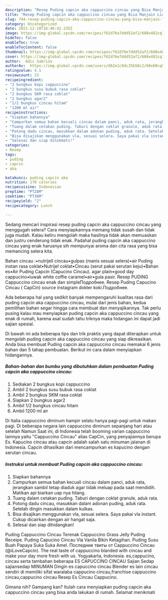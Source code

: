 ```yaml
---
description: "Resep Puding capcin aka cappuccino cincau yang Bisa Manjain Lidah"
title: "Resep Puding capcin aka cappuccino cincau yang Bisa Manjain Lidah"
slug: 744-resep-puding-capcin-aka-cappuccino-cincau-yang-bisa-manjain-lidah
category: Uncategorized
date: 2021-12-18T16:46:42.235Z
image: https://img-global.cpcdn.com/recipes/f62d76e7ddd52af2/680x482cq70/puding-capcin-aka-cappuccino-cincau-foto-resep-utama.jpg
hideToc: false
enableToc: true
enableTocContent: false
thumbnail: https://img-global.cpcdn.com/recipes/f62d76e7ddd52af2/680x482cq70/puding-capcin-aka-cappuccino-cincau-foto-resep-utama.jpg
cover: https://img-global.cpcdn.com/recipes/f62d76e7ddd52af2/680x482cq70/puding-capcin-aka-cappuccino-cincau-foto-resep-utama.jpg
author:  Adis Sabrina
authorAv:  https://img-global.cpcdn.com/users/d62e1c9dc35b50c2/60x60cq50/avatar.jpg
ratingvalue: 4.1
reviewcount: 23
recipeingredient:
- "2 bungkus kopi cappuccino"
- "2 bungkus susu bubuk rasa coklat"
- "2 bungkus SKM rasa coklat"
- "2 bungkus agar2"
- "1/2 bungkus cincau hitam"
- "1200 ml air"
recipeinstructions:
- "Siapkan bahannya"
- "Campurkan semua bahan kecuali cincau dalam panci, aduk rata, jerangkan sambil tetap diaduk agar tidak meluap pada saat mendidih. Matikan api biarkan uap nya hilang."
- "Tuang dalam cetakan puding. Taburi dengan coklat granule, aduk rata."
- "Potong dadu cincau, masukkan dalam adonan puding, aduk rata. Setelah dingin masukkan dalam kulkas."
- "Bisa disajikan menggunakan vla, sesuai selera. Saya pakai vla instant. Cukup dicairkan dengan air hangat saja."
- "Selesai dan siap dinikmati!"
categories:
- Resep
tags:
- puding
- capcin
- aka

katakunci: puding capcin aka 
nutrition: 170 calories
recipecuisine: Indonesian
preptime: "PT28M"
cooktime: "PT36M"
recipeyield: "2"
recipecategory: Lunch

---
```



Sedang mencari inspirasi resep puding capcin aka cappuccino cincau yang menggugah selera? Cara menyiapkannya memang tidak susah dan tidak juga mudah. Kalau keliru mengolah maka hasilnya tidak akan memuaskan dan justru cenderung tidak enak. Padahal puding capcin aka cappuccino cincau yang enak harusnya sih mempunyai aroma dan cita rasa yang bisa memancing selera kita.


Bahan cincau :•nutrijell cincau•gulpas (manis sesuai selera)•air Puding instan rasa coklat•Nutrijel coklat•Cincau (serut pakai serutan keju)•Bahan es•Air Puding Capcin (Capucino Cincau). agar plain•good day cappucino•luwak white coffie caramel•air•gula pasir. Resep PUDING Cappuccino cincau enak dan simpleПодробнее. Resep Puding Capucino Cincau ( CapCin) source instagram dokter koki.Подробнее.

Ada beberapa hal yang sedikit banyak mempengaruhi kualitas rasa dari puding capcin aka cappuccino cincau, mulai dari jenis bahan, kedua pemilihan bahan segar hingga cara membuat dan menyajikannya. Tak perlu pusing kalau mau menyiapkan puding capcin aka cappuccino cincau yang enak di rumah, karena asal sudah tahu triknya maka hidangan ini dapat jadi sajian spesial.


Di bawah ini ada beberapa tips dan trik praktis yang dapat diterapkan untuk mengolah puding capcin aka cappuccino cincau yang siap dikreasikan. Anda bisa membuat Puding capcin aka cappuccino cincau memakai 6 jenis bahan dan 5 tahap pembuatan. Berikut ini cara dalam menyiapkan hidangannya.

<!--inarticleads1-->

##### Bahan-bahan dan bumbu yang dibutuhkan dalam pembuatan Puding capcin aka cappuccino cincau:

1. Sediakan 2 bungkus kopi cappuccino
1. Ambil 2 bungkus susu bubuk rasa coklat
1. Ambil 2 bungkus SKM rasa coklat
1. Siapkan 2 bungkus agar2
1. Ambil 1/2 bungkus cincau hitam
1. Ambil 1200 ml air


Di Italia cappuccino diminum hampir selalu hanya pagi-pagi untuk makan pagi. Di beberapa negara lain cappuccino diminum sepanjang hari atau setelah Namun Saat ini, di Indonesia telah booming varian cappuccino lainnya yaitu &#34;Cappuccino Cincau&#34; alias CapCin, yang penyajiannya berupa Es. Kapucino cincau atau capcin adalah salah satu minuman jalanan di Indonesia. Capcin dihasilkan dari mencampurkan es kapucino dengan serutan cincau. 

<!--inarticleads2-->

##### Instruksi untuk membuat Puding capcin aka cappuccino cincau:

1. Siapkan bahannya
1. Campurkan semua bahan kecuali cincau dalam panci, aduk rata, jerangkan sambil tetap diaduk agar tidak meluap pada saat mendidih. Matikan api biarkan uap nya hilang.
1. Tuang dalam cetakan puding. Taburi dengan coklat granule, aduk rata.
1. Potong dadu cincau, masukkan dalam adonan puding, aduk rata. Setelah dingin masukkan dalam kulkas.
1. Bisa disajikan menggunakan vla, sesuai selera. Saya pakai vla instant. Cukup dicairkan dengan air hangat saja.
1. Selesai dan siap dihidangkan!

Puding Cappuccino Cincau Terenak Cappuccino Grass Jelly Puding Receipe. Puding Capucino Cincau Vla Vanila Bikin Ketagihan. Puding Susu Buah Papaya Suka Suka Amel. Последние твиты от Cappuccino Cincau (@iLoveCapcin). The real taste of cappuccino blanded with cincau and make your day more fresh with us. Yogyakarta, Indonesia. es,cappucino, cincau serta tambahan beberapa ES CAPUCCINO CINCAU Sajian Sedap sajiansedap MINUMAN Dingin es capuccino cincau Blender es lain cincau sendiri di memiliki sifat waralaba cappucino cincau,franchise cappuccino cincau,cappucino cincau Resep Es Cincau Cappucino. 

Gimana nih? Gampang kan? Itulah cara menyiapkan puding capcin aka cappuccino cincau yang bisa anda lakukan di rumah. Selamat menikmati
